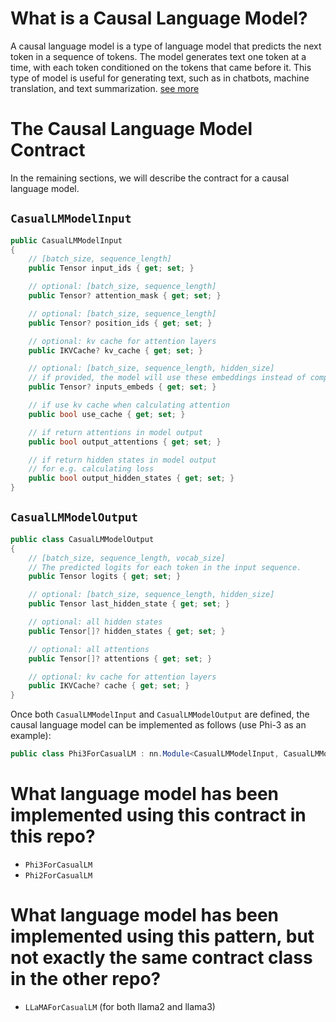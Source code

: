 # What is a Causal Language Model?

A causal language model is a type of language model that predicts the next token in a sequence of tokens. The model generates text one token at a time, with each token conditioned on the tokens that came before it. This type of model is useful for generating text, such as in chatbots, machine translation, and text summarization. [see more](https://huggingface.co/docs/transformers/tasks/language_modeling)


# The Causal Language Model Contract
In the remaining sections, we will describe the contract for a causal language model.

## `CasualLMModelInput`
```C#
public CasualLMModelInput
{
    // [batch_size, sequence_length]
    public Tensor input_ids { get; set; }

    // optional: [batch_size, sequence_length]
    public Tensor? attention_mask { get; set; }

    // optional: [batch_size, sequence_length]
    public Tensor? position_ids { get; set; }

    // optional: kv cache for attention layers
    public IKVCache? kv_cache { get; set; }

    // optional: [batch_size, sequence_length, hidden_size]
    // if provided, the model will use these embeddings instead of computing them from input_ids
    public Tensor? inputs_embeds { get; set; }

    // if use kv cache when calculating attention
    public bool use_cache { get; set; }

    // if return attentions in model output
    public bool output_attentions { get; set; }

    // if return hidden states in model output
    // for e.g. calculating loss
    public bool output_hidden_states { get; set; }
}
```

## `CasualLMModelOutput`
```C#
public class CasualLMModelOutput
{
    // [batch_size, sequence_length, vocab_size]
    // The predicted logits for each token in the input sequence.
    public Tensor logits { get; set; }

    // optional: [batch_size, sequence_length, hidden_size]
    public Tensor last_hidden_state { get; set; }

    // optional: all hidden states
    public Tensor[]? hidden_states { get; set; }

    // optional: all attentions
    public Tensor[]? attentions { get; set; }

    // optional: kv cache for attention layers
    public IKVCache? cache { get; set; }
}
```

Once both `CasualLMModelInput` and `CasualLMModelOutput` are defined, the causal language model can be implemented as follows (use Phi-3 as an example):

```C#
public class Phi3ForCasualLM : nn.Module<CasualLMModelInput, CasualLMModelOutput>
```


# What language model has been implemented using this contract in this repo?
- `Phi3ForCasualLM`
- `Phi2ForCasualLM`

# What language model has been implemented using this pattern, but not exactly the same contract class in the other repo?
- `LLaMAForCasualLM` (for both llama2 and llama3)
